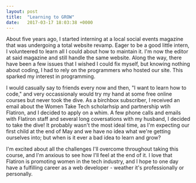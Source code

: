 ```yaml
---
layout: post
title:  "Learning to GROW"
date:   2017-03-17 18:03:38 +0000
---
```



About five years ago, I started interning at a local social events magazine that was undergoing a total website revamp. Eager to be a good little intern, I volunteered to learn all I could about how to maintain it. I'm now the editor at said magazine and still handle the same website. Along the way, there have been a few issues that I wished I could fix myself, but knowing nothing about coding, I had to rely on the programmers who hosted our site. This sparked my interest in programming.

I would casually say to friends every now and then, "I want to learn how to code," and very occassionaly would try my hand at some free online courses but never took the dive. As a birchbox subscriber, I received an email about the Women Take Tech scholarhsip and partnership wtih Flatiron, and I decided to apply on a whim. A few phone calls and emails with Flatiron staff and several long coversations with my husband, I decided to take the dive! It probably wasn't the most ideal time, as I'm expecting our first child at the end of May and we have no idea what we're getting ourselves into; but when is it ever a bad idea to learn and grow?

I'm excited about all the challenges I'll overcome throughout taking this course, and I'm anxious to see how I'll feel at the end of it. I love that Flatiron is promoting women in the tech industry, and I hope to one day have a fulfilling career as a web developer - weather it's professionally or personally.
